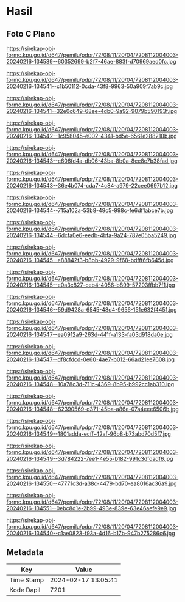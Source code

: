 # Hasil

## Foto C Plano

https://sirekap-obj-formc.kpu.go.id/d647/pemilu/pdpr/72/08/11/20/04/7208112004003-20240216-134539--60352699-b2f7-46ae-883f-d70969aed0fc.jpg

https://sirekap-obj-formc.kpu.go.id/d647/pemilu/pdpr/72/08/11/20/04/7208112004003-20240216-134541--c1b50112-0cda-43f8-9963-50a909f7ab9c.jpg

https://sirekap-obj-formc.kpu.go.id/d647/pemilu/pdpr/72/08/11/20/04/7208112004003-20240216-134541--32e0c649-68ee-4db0-9a92-9079b590193f.jpg

https://sirekap-obj-formc.kpu.go.id/d647/pemilu/pdpr/72/08/11/20/04/7208112004003-20240216-134542--1c958045-e002-4341-bd5e-6561e288210b.jpg

https://sirekap-obj-formc.kpu.go.id/d647/pemilu/pdpr/72/08/11/20/04/7208112004003-20240216-134543--c606fd4a-db06-43ba-8b0a-8ee8c7b38fad.jpg

https://sirekap-obj-formc.kpu.go.id/d647/pemilu/pdpr/72/08/11/20/04/7208112004003-20240216-134543--36e4b074-cda7-4c84-a979-22cee0697b12.jpg

https://sirekap-obj-formc.kpu.go.id/d647/pemilu/pdpr/72/08/11/20/04/7208112004003-20240216-134544--715a102a-53b8-49c5-998c-fe6df1abce7b.jpg

https://sirekap-obj-formc.kpu.go.id/d647/pemilu/pdpr/72/08/11/20/04/7208112004003-20240216-134544--6dcfa0e6-eedb-4bfa-9a24-787e05ba5249.jpg

https://sirekap-obj-formc.kpu.go.id/d647/pemilu/pdpr/72/08/11/20/04/7208112004003-20240216-134545--e88842f3-b8bb-4929-9f68-bdfff6fb645d.jpg

https://sirekap-obj-formc.kpu.go.id/d647/pemilu/pdpr/72/08/11/20/04/7208112004003-20240216-134545--e0a3c827-ceb4-4056-b899-57203ffbb7f1.jpg

https://sirekap-obj-formc.kpu.go.id/d647/pemilu/pdpr/72/08/11/20/04/7208112004003-20240216-134546--59d9428a-6545-48d4-9656-151e632f4451.jpg

https://sirekap-obj-formc.kpu.go.id/d647/pemilu/pdpr/72/08/11/20/04/7208112004003-20240216-134547--ea0912a9-263d-441f-a133-fa03d918da0e.jpg

https://sirekap-obj-formc.kpu.go.id/d647/pemilu/pdpr/72/08/11/20/04/7208112004003-20240216-134547--df8cfdcd-0e60-4ae7-b012-66ad21ee7608.jpg

https://sirekap-obj-formc.kpu.go.id/d647/pemilu/pdpr/72/08/11/20/04/7208112004003-20240216-134548--10a78c3d-711c-4369-8b95-b992cc1ab310.jpg

https://sirekap-obj-formc.kpu.go.id/d647/pemilu/pdpr/72/08/11/20/04/7208112004003-20240216-134548--62390569-d371-45ba-a86e-07a4eee6506b.jpg

https://sirekap-obj-formc.kpu.go.id/d647/pemilu/pdpr/72/08/11/20/04/7208112004003-20240216-134549--1801adda-ecff-42af-96b8-b73abd70d5f7.jpg

https://sirekap-obj-formc.kpu.go.id/d647/pemilu/pdpr/72/08/11/20/04/7208112004003-20240216-134549--3d784222-7ee1-4e55-b182-991c3dfdadf6.jpg

https://sirekap-obj-formc.kpu.go.id/d647/pemilu/pdpr/72/08/11/20/04/7208112004003-20240216-134550--47771c3d-a38c-4479-bd70-ea8016ac36a9.jpg

https://sirekap-obj-formc.kpu.go.id/d647/pemilu/pdpr/72/08/11/20/04/7208112004003-20240216-134551--0ebc8d1e-2b99-493e-839e-63e46aefe9e9.jpg

https://sirekap-obj-formc.kpu.go.id/d647/pemilu/pdpr/72/08/11/20/04/7208112004003-20240216-134540--c1ae0823-f93a-4d16-b17b-947b275286c6.jpg


## Metadata

| Key        | Value               |
| ---------- | ------------------- |
| Time Stamp | 2024-02-17 13:05:41 |
| Kode Dapil | 7201                |



